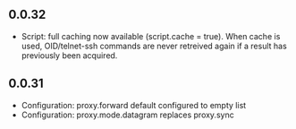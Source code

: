 ## 0.0.32

* Script: full caching now available (script.cache = true). When cache is used, OID/telnet-ssh commands are never retreived again if a result has previously been acquired.

## 0.0.31

* Configuration: proxy.forward default configured to empty list
* Configuration: proxy.mode.datagram replaces proxy.sync


